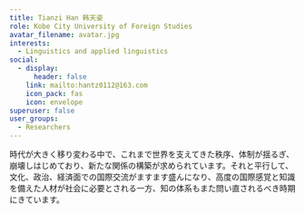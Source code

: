 ```yaml
---
title: Tianzi Han 韩天姿
role: Kobe City University of Foreign Studies
avatar_filename: avatar.jpg
interests:
  - Linguistics and applied linguistics
social:
  - display:
      header: false
    link: mailto:hantz0112@163.com
    icon_pack: fas
    icon: envelope
superuser: false
user_groups:
  - Researchers
---
```

時代が大きく移り変わる中で、これまで世界を支えてきた秩序、体制が揺るぎ、崩壊しはじめており、新たな関係の構築が求められています。それと平行して、文化、政治、経済面での国際交流がますます盛んになり、高度の国際感覚と知識を備えた人材が社会に必要とされる一方、知の体系もまた問い直されるべき時期にきています。